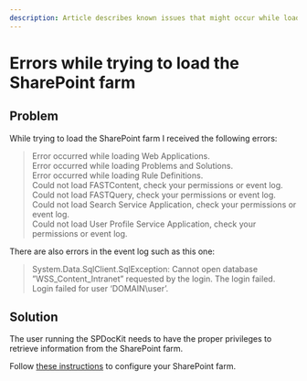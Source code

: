 ```yaml
---
description: Article describes known issues that might occur while loading SharePoint farm.
---
```


# Errors while trying to load the SharePoint farm

## Problem

While trying to load the SharePoint farm I received the following errors:

> Error occurred while loading Web Applications.  
> Error occurred while loading Problems and Solutions.  
> Error occurred while loading Rule Definitions.  
> Could not load FASTContent, check your permissions or event log.  
> Could not load FASTQuery, check your permissions or event log.  
> Could not load Search Service Application, check your permissions or event log.  
> Could not load User Profile Service Application, check your permissions or event log.

There are also errors in the event log such as this one:

> System.Data.SqlClient.SqlException: Cannot open database ”WSS\_Content\_Intranet” requested by the login. The login failed.  
> Login failed for user ‘DOMAIN\user’.

## Solution

The user running the SPDocKit needs to have the proper privileges to retrieve information from the SharePoint farm.

Follow [these instructions](../../requirements/user-permissions-requirements.mdx) to configure your SharePoint farm.

